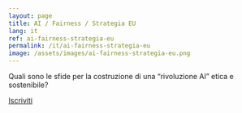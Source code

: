 ```yaml
---
layout: page
title: AI / Fairness / Strategia EU
lang: it
ref: ai-fairness-strategia-eu
permalink: /it/ai-fairness-strategia-eu
image: /assets/images/ai-fairness-strategia-eu.png
---
```


Quali sono le sfide per la costruzione di una “rivoluzione AI” etica e sostenibile?

[Iscriviti](https://community.codemotion.com/eutopian/meetups/roma-meetup-aperitech-di-marzo-di-eutopian)
